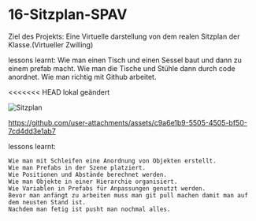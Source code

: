 # 16-Sitzplan-SPAV

Ziel des Projekts: Eine Virtuelle darstellung von dem realen Sitzplan der Klasse.(Virtueller Zwilling)

lessons learnt:
    Wie man einen Tisch und einen Sessel baut und dann zu einem prefab macht.
    Wie man die Tische und Stühle dann durch code anordnet.
    Wie man richtig mit Github arbeitet.

<<<<<<< HEAD
lokal geändert

![Sitzplan](https://github.com/user-attachments/assets/bdd83d13-c320-41e3-bea5-19f8d6b21c3e)



https://github.com/user-attachments/assets/c9a6e1b9-5505-4505-bf50-7cd4dd3e1ab7

lessons learnt:

    Wie man mit Schleifen eine Anordnung von Objekten erstellt.
    Wie man Prefabs in der Szene platziert.
    Wie Positionen und Abstände berechnet werden.
    Wie man Objekte in einer Hierarchie organisiert.
    Wie Variablen in Prefabs für Anpassungen genutzt werden.
    Bevor man anfängt zu arbeiten muss man git pull machen damit man auf dem neusten Stand ist.
    Nachdem man fetig ist pusht man nochmal alles.